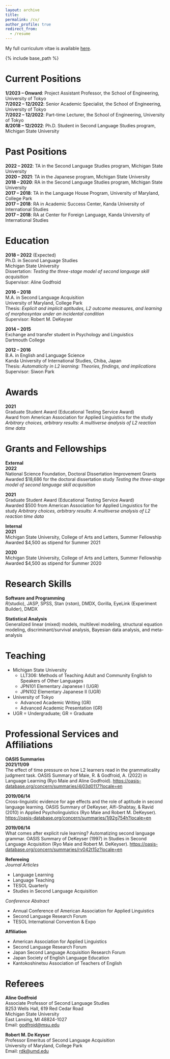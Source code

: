 ```yaml
---
layout: archive
title:
permalink: /cv/
author_profile: true
redirect_from:
  - /resume
---
```


My full curriculum vitae is available [here](https://github.com/maieryo/research/blob/CV/CV_RyoMaie.pdf).

{% include base_path %}

Current Positions
======
<b>1/2023 – Onward</b>: Project Assistant Professor, the School of Engineering, University of Tokyo<br>
<b>7/2022 – 12/2022</b>: Senior Academic Specialist, the School of Engineering, University of Tokyo<br>
<b>7/2022 – 12/2022</b>: Part-time Lecturer, the School of Engineering, University of Tokyo<br>
<b>8/2018 – 12/2022</b>: Ph.D. Student in Second Language Studies program, Michigan State University<br>

Past Positions
======
<b>2022 – 2022</b>: TA in the Second Language Studies program, Michigan State University<br>
<b>2020 – 2021</b>: TA in the Japanese program, Michigan State University<br>
<b>2018 – 2020</b>: RA in the Second Language Studies program, Michigan State University<br>
<b>2017 – 2018</b>: TA in the Language House Program, University of Maryland, College Park<br>
<b>2017 – 2018</b>: RA in Academic Success Center, Kanda University of International Studies<br>
<b>2017 – 2018</b>: RA at Center for Foreign Language, Kanda University of International Studies<br>

Education
======
<b>2018 – 2022</b> (Expected)<br>
Ph.D. in Second Language Studies<br>
Michigan State University<br>
Dissertation: <i>Testing the three-stage model of second language skill acquisition</i><br>
Supervisor: Aline Godfroid<br>

<b>2016 – 2018</b><br>
M.A. in Second Language Acquisition<br>
University of Maryland, College Park<br>
Thesis: <i>Explicit and implicit aptitudes, L2 outcome measures, and learning of morphosyntax under an incidental condition</i><br>
Supervisor: Robert M. DeKeyser

<b>2014 – 2015</b><br>
Exchange and transfer student in Psychology and Linguistics<br>
Dartmouth College<br>

<b>2012 – 2016</b><br>
B.A. in English and Language Science<br>
Kanda University of International Studies, Chiba, Japan<br>
Thesis: <i>Automaticity in L2 learning: Theories, findings, and implications</i><br>
Supervisor: Siwon Park<br>

Awards
======
<b>2021</b><br>
Graduate Student Award (Educational Testing Service Award)<br>
Award from American Association for Applied Linguistics for the study <i>Arbitrary choices, arbitrary results: A multiverse analysis of L2 reaction time data</i><br>

Grants and Fellowships
======
<b>External</b><br>
<b>2022</b><br>
National Science Foundation, Doctoral Dissertation Improvement Grants<br>
Awarded $18,686 for the doctoral dissertation study <i>Testing the three-stage model of second language skill acquisition</i><br>

<b>2021</b><br>
Graduate Student Award (Educational Testing Service Award)<br>
Awarded $500 from American Association for Applied Linguistics for the study <i>Arbitrary choices, arbitrary results: A multiverse analysis of L2 reaction time data</i><br>

<b>Internal</b><br>
<b>2021</b><br>
Michigan State University, College of Arts and Letters, Summer Fellowship<br>
Awarded $4,500 as stipend for Summer 2021<br>

<b>2020</b><br>
Michigan State University, College of Arts and Letters, Summer Fellowship<br>
Awarded $4,500 as stipend for Summer 2020<br>

Research Skills
======
<b>Software and Programming</b><br>
<i>R</i>(studio), JASP, SPSS, Stan (<i>rstan</i>), DMDX, Gorilla, EyeLink (Experiment Builder), DMDX

<b>Statistical Analysis</b><br>
Generalized linear (mixed) models, multilevel modeling, structural equation modeling, discriminant/survival analysis, Bayesian data analysis, and meta-analysis

Teaching
======
* Michigan State University
  * LLT306: Methods of Teaching Adult and Community English to Speakers of Other Languages
  * JPN101 Elementary Japanese I (UGR)
  * JPN102 Elementary Japanese II (UGR)
* University of Tokyo
  * Advanced Academic Writing (GR)
  * Advanced Academic Presentation (GR)
* UGR = Undergraduate; GR = Graduate


Professional Services and Affiliations
======
<b>OASIS Summaries</b><br>
<b>2021/11/09</b><br>
The effect of time pressure on how L2 learners read in the grammaticality judgment task. OASIS Summary of Maie, R. & Godfroid, A. (2022) in Language Learning (Ryo Maie and Aline Godfroid). https://oasis-database.org/concern/summaries/4j03d0117?locale=en<br>

<b>2019/06/14</b><br>
Cross-linguistic evidence for age effects and the role of aptitude in second language learning. OASIS Summary of DeKeyser, Alfi-Shabtay, & Ravid (2010) in Applied Psycholinguistics (Ryo Maie and Robert M. DeKeyser). https://oasis-database.org/concern/summaries/1j92g754h?locale=en<br>

<b>2019/06/14</b><br>
What comes after explicit rule learning? Automatizing second language grammar. OASIS Summary of DeKeyser (1997) in Studies in Second Language Acquisition (Ryo Maie and Robert M. DeKeyser). https://oasis-database.org/concern/summaries/rv042t15z?locale=en<br>

<b>Refereeing</b><br>
<i>Journal Articles</i><br>
* Language Learning
* Language Teaching
* TESOL Quarterly
* Studies in Second Language Acquisition

<i>Conference Abstract</i><br>
* Annual Conference of American Association for Applied Linguistics
* Second Language Research Forum
* TESOL International Convention & Expo

<b>Affiliation</b><br>
* American Association for Applied Linguistics
* Second Language Research Forum
* Japan Second Language Acquisition Research Forum
* Japan Society of English Language Education
* Kantokoshinetsu Association of Teachers of English

Referees
======
<b>Aline Godfroid</b><br>
Associate Professor of Second Language Studies<br>
B253 Wells Hall, 619 Red Cedar Road<br>
Michigan State University<br>
East Lansing, MI 48824-1027<br>
Email: godfroid@msu.edu<br>

<b>Robert M. De Keyser</b><br>
Professor Emeritus of Second Language Acquisition<br>
University of Maryland, College Park<br>
Email: rdk@umd.edu<br>
